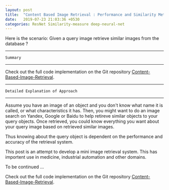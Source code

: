 ```yaml
---
layout: post
title:  "Content Based Image Retrieval : Performance and Similarity Metric Evaluation"
date:   2019-07-23 21:03:36 +0530
categories: ResNet Similarity-measure deep-neural-net
---
```

Here is the scenario: Given a query image retrieve similar images from the database ? 

-----------

	Summary

----------


Check out the full code implementation  on the Git repository [Content-Based-Image-Retrieval][cbir]. 


-----------

	Detailed Explanation of Approach
	
----------

Assume you have an image of an object and you don't know what name it is called, or what characteristics it has. Then, you might want to do an image search on Yandex, Google or Baidu to help retireve similar objects to your query objects. Once retrieved, you could know everything you want about your query image based on retrieved similar images. 

Thus knowing about the query object is dependent on the performance and accuracy of the retrieval system.

This post  is an attempt to develop a mini image retrieval system. This has importent use in medicine, industrial automation and other domains.

To be continued ...

<!--
```javascript
const Razorpay = require('razorpay');

let rzp = Razorpay({
	key_id: 'KEY_ID',
	secret: 'name'
});

// capture request
rzp.capture(payment_id, cost)
	.then(function (data) {
		return 2;
	})
```
-->

Check out the full code implementation  on the Git repository [Content-Based-Image-Retrieval][cbir]. 

[cbir]: https://github.com/adderbyte/content_based_image_retrieval

